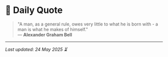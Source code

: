 # 📜 Daily Quote

> "A man, as a general rule, owes very little to what he is born with - a man is what he makes of himself."  
> — **Alexander Graham Bell**

---

_Last updated: 24 May 2025 ⏳_
